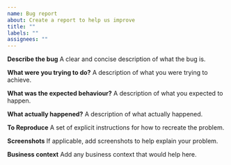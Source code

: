 ```yaml
---
name: Bug report
about: Create a report to help us improve
title: ""
labels: ""
assignees: ""
---
```


**Describe the bug** A clear and concise description of what the bug is.

**What were you trying to do?** A description of what you were trying to achieve.

**What was the expected behaviour?** A description of what you expected to happen.

**What actually happened?** A description of what actually happened.

**To Reproduce** A set of explicit instructions for how to recreate the problem.

**Screenshots** If applicable, add screenshots to help explain your problem.

**Business context** Add any business context that would help here.
